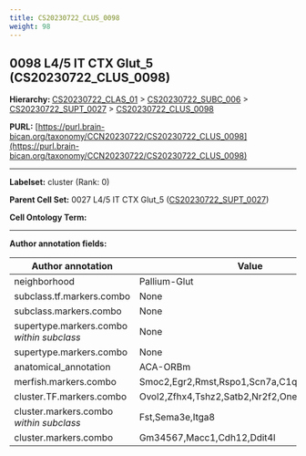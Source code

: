 ```yaml
---
title: CS20230722_CLUS_0098
weight: 98
---
```

## 0098 L4/5 IT CTX Glut_5 (CS20230722_CLUS_0098)
<b>Hierarchy: </b>
[CS20230722_CLAS_01](../CS20230722_CLAS_01) >
[CS20230722_SUBC_006](../CS20230722_SUBC_006) >
[CS20230722_SUPT_0027](../CS20230722_SUPT_0027) >
[CS20230722_CLUS_0098](../CS20230722_CLUS_0098)

**PURL:** [https://purl.brain-bican.org/taxonomy/CCN20230722/CS20230722_CLUS_0098](https://purl.brain-bican.org/taxonomy/CCN20230722/CS20230722_CLUS_0098)

---


**Labelset:** cluster (Rank: 0)

**Parent Cell Set:** 0027 L4/5 IT CTX Glut_5 ([CS20230722_SUPT_0027](../CS20230722_SUPT_0027))



**Cell Ontology Term:** 

[MARKER GENES.]: #


---

[TRANSFERRED ANNOTATIONS.]: #


[AUTHOR ANNOTATION FIELDS.]: #


**Author annotation fields:**

| Author annotation | Value |
|-------------------|-------|
|neighborhood|Pallium-Glut|
|subclass.tf.markers.combo|None|
|subclass.markers.combo|None|
|supertype.markers.combo _within subclass_|None|
|supertype.markers.combo|None|
|anatomical_annotation|ACA-ORBm|
|merfish.markers.combo|Smoc2,Egr2,Rmst,Rspo1,Scn7a,C1ql3,Calb1,Bmp3|
|cluster.TF.markers.combo|Ovol2,Zfhx4,Tshz2,Satb2,Nr2f2,Onecut2|
|cluster.markers.combo _within subclass_|Fst,Sema3e,Itga8|
|cluster.markers.combo|Gm34567,Macc1,Cdh12,Ddit4l|
